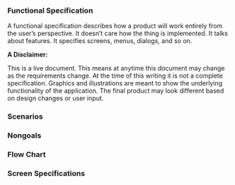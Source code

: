 ### Functional Specification

A functional specification describes how a product will work entirely from the user’s perspective. It doesn’t care how the thing is implemented. It talks about features. It specifies screens, menus, dialogs, and so on.

<strong>A Disclaimer:</strong>

This is a live document. This means at anytime this document may change as  the requirements change. At the time of this writing it is not a complete specification. Graphics and illustrations are meant to show the underlying functionality of the application. The final product may look different based on design changes or user input. 

### Scenarios

### Nongoals

### Flow Chart

### Screen Specifications